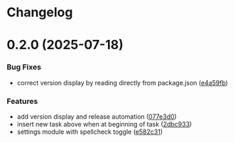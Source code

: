 # Changelog

# 0.2.0 (2025-07-18)


### Bug Fixes

* correct version display by reading directly from package.json ([e4a59fb](https://github.com/PinW/frontlog/commit/e4a59fbd9bac05510e47adaf749dd716db9115f7))


### Features

* add version display and release automation ([077e3d0](https://github.com/PinW/frontlog/commit/077e3d023964bd6bce5b177d7f2020942328f962))
* insert new task above when at beginning of task ([2dbc933](https://github.com/PinW/frontlog/commit/2dbc93337685ae35c8f9903b36a091d627f8d410))
* settings module with spellcheck toggle ([e582c31](https://github.com/PinW/frontlog/commit/e582c3110d9ea9c8cfca2f0f875dc4e458f30ce5))
